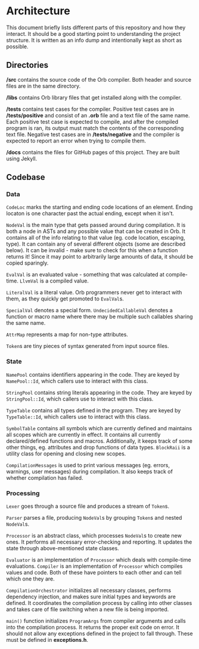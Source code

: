 # Architecture

This document briefly lists different parts of this repository and how they interact. It should be a good starting point to understanding the project structure. It is written as an info dump and intentionally kept as short as possible.

## Directories

**/src** contains the source code of the Orb compiler. Both header and source files are in the same directory.

**/libs** contains Orb library files that get installed along with the compiler.

**/tests** contains test cases for the compiler. Positive test cases are in **/tests/positive** and consist of an **.orb** file and a text file of the same name. Each positive test case is expected to compile, and after the compiled program is ran, its output must match the contents of the corresponding text file. Negative test cases are in **/tests/negative** and the compiler is expected to report an error when trying to compile them.

**/docs** contains the files for GitHub pages of this project. They are built using Jekyll.

## Codebase

### Data

`CodeLoc` marks the starting and ending code locations of an element. Ending locaton is one character past the actual ending, except when it isn't.

`NodeVal` is the main type that gets passed around during compilation. It is both a node in ASTs and any possible value that can be created in Orb. It contains all of the info relating to that value (eg. code location, escaping, type). It can contain any of several different objects (some are described below). It can be invalid - make sure to check for this when a function returns it! Since it may point to arbitrarily large amounts of data, it should be copied sparingly.

`EvalVal` is an evaluated value - something that was calculated at compile-time. `LlvmVal` is a compiled value.

`LiteralVal` is a literal value. Orb programmers never get to interact with them, as they quickly get promoted to `EvalVal`s.

`SpecialVal` denotes a special form. `UndecidedCallableVal` denotes a function or macro name where there may be multiple such callables sharing the same name.

`AttrMap` represents a map for non-type attributes.

`Token`s are tiny pieces of syntax generated from input source files.

### State

`NamePool` contains identifiers appearing in the code. They are keyed by `NamePool::Id`, which callers use to interact with this class.

`StringPool` contains string literals appearing in the code. They are keyed by `StringPool::Id`, which callers use to interact with this class.

`TypeTable` contains all types defined in the program. They are keyed by `TypeTable::Id`, which callers use to interact with this class.

`SymbolTable` contains all symbols which are currently defined and maintains all scopes which are currently in effect. It contains all currently declared/defined functions and macros. Additionally, it keeps track of some other things, eg. attributes and drop functions of data types. `BlockRaii` is a utility class for opening and closing new scopes.

`CompilationMessages` is used to print various messages (eg. errors, warnings, user messages) during compilation. It also keeps track of whether compilation has failed.

### Processing

`Lexer` goes through a source file and produces a stream of `Token`s.

`Parser` parses a file, producing `NodeVal`s by grouping `Token`s and nested `NodeVal`s.

`Processor` is an abstract class, which processes `NodeVal`s to create new ones. It performs all necessary error-checking and reporting. It updates the state through above-mentioned state classes.

`Evaluator` is an implementation of `Processor` which deals with compile-time evaluations. `Compiler` is an implementation of `Processor` which compiles values and code. Both of these have pointers to each other and can tell which one they are.

`CompilationOrchestrator` initializes all necessary classes, performs dependency injection, and makes sure initial types and keywords are defined. It coordinates the compilation process by calling into other classes and takes care of file switching when a new file is being imported.

`main()` function initializes `ProgramArgs` from compiler arguments and calls into the compilation process. It returns the proper exit code on error. It should not allow any exceptions defined in the project to fall through. These must be defined in **exceptions.h**.